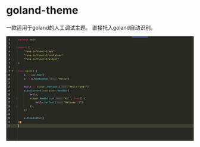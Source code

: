 # goland-theme
一款适用于goland的人工调试主题。
直接托入goland自动识别。

![image](https://github.com/hq-zhonger/goland-theme/blob/main/goland.png)

